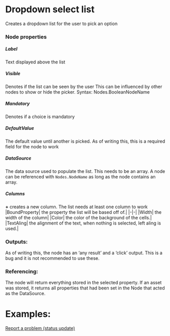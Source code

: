 # Dropdown select list
Creates a dropdown list for the user to pick an option
### Node properties
##### Label
Text displayed above the list
##### Visible
Denotes if the list can be seen by the user
This can be influenced by other nodes to show or hide the picker.
Syntax: Nodes.BooleanNodeName
##### Mandatory
Denotes if a choice is mandatory
##### DefaultValue
The default value until another is picked. As of writing this, this is a required field for the node to work
##### DataSource
The data source used to populate the list. This needs to be an array. A node can be referenced with `Nodes.NodeName` as long as the node contains an array.

##### Columns
__+__ creates a new column. The list needs at least one column to work
|BoundProperty| the property the list will be based off of.|
|-|-|
|Width| the width of the column|
|Color| the color of the background of the cells.|
|TextAling| the alignment of the text, when nothing is selected, left aling is used.|

### Outputs:
As of writing this, the node has an ‘any result’ and a ‘click’ output. This is a bug and it is not recommended to use these.
### Referencing:
The node will return everything stored in the selected property. If an asset was stored, it returns all properties that had been set in the Node that acted as the DataSource.

# Examples:
[Report a problem (status update)](https://github.com/conneqtDocumentation/connectDocumentation/blob/main/Nodes/Examples/ReportAProblem.md)